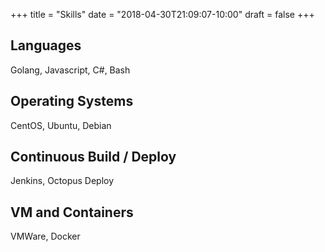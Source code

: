 +++
title = "Skills"
date = "2018-04-30T21:09:07-10:00"
draft = false
+++

## Languages
Golang, Javascript, C#, Bash

## Operating Systems
CentOS, Ubuntu, Debian

## Continuous Build / Deploy
Jenkins, Octopus Deploy

## VM and Containers
VMWare, Docker
